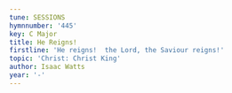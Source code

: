 ```yaml
---
tune: SESSIONS
hymnnumber: '445'
key: C Major
title: He Reigns!
firstline: 'He reigns!  the Lord, the Saviour reigns!'
topic: 'Christ: Christ King'
author: Isaac Watts
year: '-'
---
```

